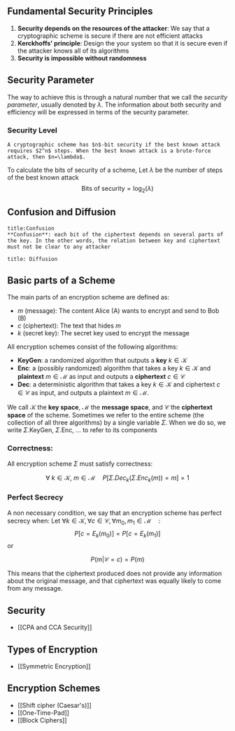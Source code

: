 ```toc
```

## Fundamental Security Principles

1. **Security depends on the resources of the attacker**: We say that a cryptographic scheme is secure if there are not efficient attacks
2. **Kerckhoffs' principle**: Design the your system so that it is secure even if the attacker knows all of its algorithms
3. **Security is impossible without randomness**

## Security Parameter

The way to achieve this is through a natural number that we call the _security parameter_, usually denoted by $\lambda$. The information about both security and efficiency will be expressed in terms of the security parameter.

### Security Level 

```ad-abstract
A cryptographic scheme has $n$-bit security if the best known attack requires $2^n$ steps. When the best known attack is a brute-force attack, then $n=\lambda$.
```

To calculate the bits of security of a scheme, Let $\lambda$ be the number of steps of the best known attack
$$
\text{Bits of security}=\log_{2}(\lambda)
$$

## Confusion and Diffusion

```ad-abstract
title:Confusion
**Confusion**: each bit of the ciphertext depends on several parts of the key. In the other words, the relation between key and ciphertext must not be clear to any attacker
```

```ad-abstract
title: Diffusion

```

## Basic parts of a Scheme

The main parts of an encryption scheme are defined as:
* $m$ (message): The content Alice (A) wants to encrypt and send to Bob (B)
* $c$ (ciphertext): The text that hides $m$
* $k$ (secret key): The secret key used to encrypt the message

All encryption schemes consist of the following algorithms:

* **KeyGen**: a randomized algorithm that outputs a **key** $k\in \mathcal{K}$
* **Enc**: a (possibly randomized) algorithm that takes a key $k\in \mathcal{K}$ and **plaintext** $m\in \mathcal{M}$ as input and outputs a **ciphertext** $c\in \mathcal{C}$
* **Dec**: a deterministic algorithm that takes a key $k\in \mathcal{K}$ and ciphertext $c\in \mathcal{C}$ as input, and outputs a plaintext $m\in \mathcal{M}$.

We call $\mathcal{K}$ the **key space**, $\mathcal{M}$ the **message space**, and $\mathcal{C}$ the **ciphertext space** of the scheme. Sometimes we refer to the entire scheme (the collection of all three algorithms) by a single variable $\Sigma$. When we do so, we write $\Sigma$.KeyGen, $\Sigma$.Enc, … to refer to its components

### Correctness:

All encryption scheme $\Sigma$ must satisfy correctness:

$$
\forall\  k \in \mathcal{K},\ m \in \mathcal{M}\quad
P[\Sigma.Dec_{k}(\Sigma.Enc_{k}(m))=m]=1
$$
### Perfect Secrecy

A non necessary condition, we say that an encryption scheme has perfect secrecy when:
Let $\forall k \in \mathcal{K},\forall c \in \mathcal{C},\forall m_{0},m_{1}\in \mathcal{M}\quad$:
$$
P[c=E_{k}(m_{0})]=P[c=E_{k}(m_{1})]
$$
or

$$
P(m|\mathcal{C}=c)=P(m)
$$

This means that the ciphertext produced does not provide any information about the original message, and that ciphertext was equally likely to come from any message.

## Security

* [[CPA and CCA Security]]

## Types of Encryption

 * [[Symmetric Encryption]]

## Encryption Schemes

* [[Shift cipher (Caesar's)]]
* [[One-Time-Pad]]
* [[Block Ciphers]]
